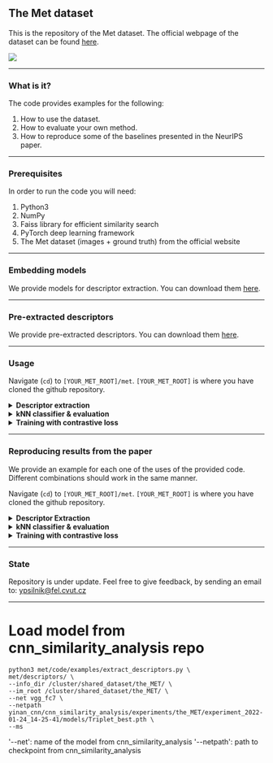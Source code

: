 ## The Met dataset

This is the repository of the Met dataset. The official webpage of the dataset can be found [here](http://cmp.felk.cvut.cz/met/).

<img src= "http://cmp.felk.cvut.cz/met/img/1.jpg" width=\textwidth/>

---

### What is it?

The code provides examples for the following:

1. How to use the dataset.
1. How to evaluate your own method.
1. How to reproduce some of the baselines presented in the NeurIPS paper.

---

### Prerequisites

In order to run the code you will need:

1. Python3
1. NumPy
1. Faiss library for efficient similarity search
1. PyTorch deep learning framework
1. The Met dataset (images + ground truth) from the official website

---

### Embedding models

We provide models for descriptor extraction. You can download them [here](http://cmp.felk.cvut.cz/met/#models).

---

### Pre-extracted descriptors

We provide pre-extracted descriptors. You can download them [here](http://cmp.felk.cvut.cz/met/#descriptors).

---

### Usage

Navigate (```cd```) to ```[YOUR_MET_ROOT]/met```. ```[YOUR_MET_ROOT]``` is where you have cloned the github repository. 

<details>

  <summary><b>Descriptor extraction</b></summary><br/>
  
  Example script for extracting descriptors for the images of the Met dataset is located in ```code/examples/extract_descriptors.py```

  For detailed explanation of the options run:  
  ```
  python3 -m code.examples.extract_descriptors -h
  ```

</details>

<details>

  <summary><b>kNN classifier & evaluation</b></summary><br/>
  
  Example evaluation script of pre-extracted descriptors with the non-parametric classifier is located in ```code/examples/knn_eval.py```

  For detailed explanation of the options run:  
  ```
  python3 -m code.examples.knn_eval -h
  ```

  Example (using ground truth and descriptors downloaded from our website, after unzipping both):  
  ```
  python -m code.examples.knn_eval [YOUR_DESCRIPTOR_DIR] --autotune --info_dir [YOUR_GROUND_TRUTH_DIR]
  ```

</details>

<details>
  
  <summary><b>Training with contrastive loss</b></summary><br/>

  Example training script for training the embedding model with contrastive loss on the Met training set is located in ```code/examples/train_contrastive.py```. The trained network can be used for descriptor extraction and kNN classification.

  For detailed explanation of the options run:  
  ```
  python3 -m code.examples.train_contrastive -h
  ```

</details>


---


### Reproducing results from the paper

We provide an example for each one of the uses of the provided code. Different combinations should work in the same manner.

Navigate (```cd```) to ```[YOUR_MET_ROOT]/met```. ```[YOUR_MET_ROOT]``` is where you have cloned the github repository. 

<details>

  <summary><b>Descriptor Extraction</b></summary><br/>
  
  Extracting r18SWSL_con-syn+real-closest descriptors using the trained model provided in our website. Ground truth is stored in ```./data/ground_truth/``` and images are stored in ```./data/images```, after both have been extracted from the .zip files. The checkpoint of the model to be loaded is stored in ```./data/models/r18SWSL_con-syn+real-closest```. The descriptors will be stored in ```./data/descriptors``` after the extraction:
  ```
  python -m code.examples.extract_descriptors ./data/descriptors --info_dir ./data/ground_truth --im_root ./data/ --net r18_contr_loss_gem_fc_swsl --gpuid 0 --netpath ./data/models/r18SWSL_con-syn+real-closest --ms
  ```

</details>

<details>

  <summary><b>kNN classifier & evaluation</b></summary><br/>

  Evaluating r18SWSL_con-syn+real-closest descriptors. Ground truth is stored in ```./data/ground_truth/``` and descriptors are stored in ```./data/descriptors/r18SWSL_con-syn+real-closest```, after both have been extracted from the .zip files:  
  ```
  python -m code.examples.knn_eval ./data/descriptors/r18SWSL_con-syn+real-closest/ --autotune --info_dir ./data/ground_truth/
  ```

</details>

<details>
  
  <summary><b>Training with contrastive loss</b></summary><br/>

  Training a pretrained on ImageNet ResNet18 backbone (FC layer included, initialized with PCAw) using the contrastive loss and the con-syn+real-closest pairs (described in the paper). Ground truth is stored in ```./data/ground_truth/``` and images are stored in ```./data/images```, after both have been extracted from the .zip files. The checkpoints of the model will be stored in ```./data/models/r18SWSL_con-syn+real-closest```:
  ```
  python -m code.examples.train_contrastive --seed 0 --pretrained --pairs_type new_pos+new_neg ./data/models/r18SWSL_con-syn+real-closest --emb_proj --pca --info_dir ./data/ground_truth --im_root ./data/ --gpuid 0
  ```

</details>


---

### State

Repository is under update. Feel free to give feedback, by sending an email to: ypsilnik@fel.cvut.cz

---

# Load model from cnn_similarity_analysis repo
```
python3 met/code/examples/extract_descriptors.py \
met/descriptors/ \
--info_dir /cluster/shared_dataset/the_MET/ \
--im_root /cluster/shared_dataset/the_MET/ \
--net vgg_fc7 \
--netpath yinan_cnn/cnn_similarity_analysis/experiments/the_MET/experiment_2022-01-24_14-25-41/models/Triplet_best.pth \
--ms
```
'--net': name of the model from cnn_similarity_analysis
'--netpath': path to checkpoint from cnn_similarity_analysis